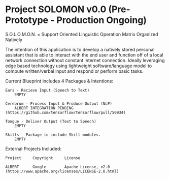 # Project SOLOMON v0.0 (Pre-Prototype - Production Ongoing)

S.O.L.O.M.O.N. = Support Oriented Linguistic Operation Matrix Organized Natively

The intention of this application is to develop a natively stored personal assistant that is able to interact with the end user and function off of a local network connection without constant internet connection. Ideally leveraging edge based technology using lightweight software/language model to compute written/verbal input and respond or perform basic tasks.

Current Blueprint includes 4 Packages & Intentions:

    Ears - Recieve Input (Speech to Text)
        EMPTY

    Cerebrum - Process Input & Produce Output (NLP)
        ALBERT INTEGRATION PENDING (https://github.com/tensorflow/tensorflow/pull/50934)

    Tongue - Deliver Output (Text to Speech)
        EMPTY

    Skills - Package to include Skill modules.
        EMPTY

External Projects Included:
    
    Project     Copyright     License
    
    ALBERT      Google        Apache License, v2.0 (https://www.apache.org/licenses/LICENSE-2.0.html)